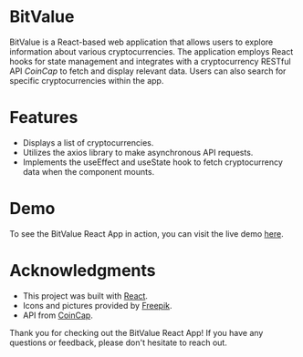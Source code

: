 # BitValue


BitValue is a React-based web application that allows users to explore information about various cryptocurrencies. The application employs React hooks for state management and integrates with a cryptocurrency RESTful API *CoinCap* to fetch and display relevant data. Users can also search for specific cryptocurrencies within the app.

# Features

* Displays a list of cryptocurrencies.
* Utilizes the axios library to make asynchronous API requests.
* Implements the useEffect and useState hook to fetch cryptocurrency data when the component mounts.

# Demo
To see the BitValue React App in action, you can visit the live demo [here](https://sonal-jk.github.io/BitValue/).

# Acknowledgments
* This project was built with [React](https://react.dev/).
* Icons and pictures provided by [Freepik](https://www.freepik.com/).
* API from [CoinCap](https://docs.coincap.io/). 

Thank you for checking out the BitValue React App! If you have any questions or feedback, please don't hesitate to reach out.